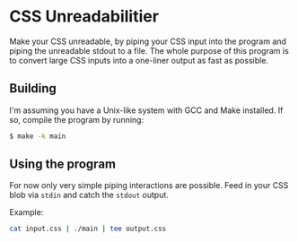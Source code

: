 # CSS Unreadabilitier

Make your CSS unreadable, by piping your CSS input into the program
and piping the unreadable stdout to a file. The whole purpose of this
program is to convert large CSS inputs into a one-liner output as fast
as possible.

## Building

I'm assuming you have a Unix-like system with GCC and Make
installed. If so, compile the program by running:

```bash
$ make -k main
```

## Using the program

For now only very simple piping interactions are possible. Feed in
your CSS blob via `stdin` and catch the `stdout` output.

Example:

```bash
cat input.css | ./main | tee output.css
```
